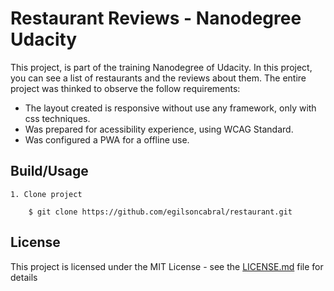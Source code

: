 # Restaurant Reviews - Nanodegree Udacity

This project, is part of the training Nanodegree of Udacity. In this project, you can see a list of restaurants and the reviews about them.
The entire project was thinked to observe the follow requirements:

* The layout created is responsive without use any framework, only with css techniques.
* Was prepared for acessibility experience, using WCAG Standard.
* Was configured a PWA for a offline use.


## Build/Usage

	1. Clone project

		$ git clone https://github.com/egilsoncabral/restaurant.git
		
	   
## License

This project is licensed under the MIT License - see the [LICENSE.md](LICENSE.md) file for details


